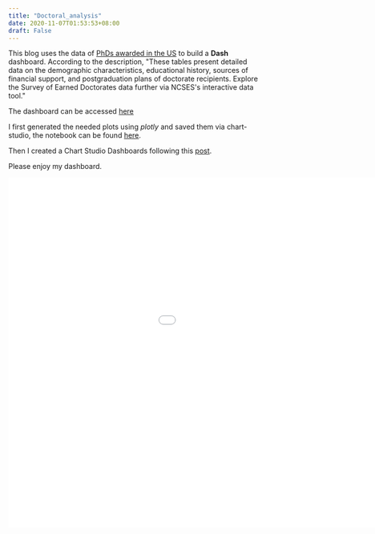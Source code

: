 ```yaml
---
title: "Doctoral_analysis"
date: 2020-11-07T01:53:53+08:00
draft: False
---
```


This blog uses the data of [PhDs awarded in the US](https://ncses.nsf.gov/pubs/nsf19301/data) to build a **Dash** dashboard. According to the description, "These tables present detailed data on the demographic characteristics, educational history, sources of financial support, and postgraduation plans of doctorate recipients. Explore the Survey of Earned Doctorates data further via NCSES's interactive data tool."

The dashboard can be accessed [here](https://chart-studio.plotly.com/dashboard/cassie1102:6)

I first generated the needed plots using *plotly* and saved them via chart-studio, the notebook can be found [here](https://github.com/cassie1102/mini-project/blob/master/doctoral.ipynb).

Then I created a Chart Studio Dashboards following this [post](https://plotly.com/chart-studio-help/create-a-dashboard/).

Please enjoy my dashboard. 

<iframe width=1200 height= 700 frameborder=0 scrolling="No" src="//plotly.com/dashboard/cassie1102:6/embed"></iframe>
